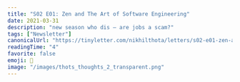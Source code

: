 ```yaml
---
title: "S02 E01: Zen and The Art of Software Engineering"
date: 2021-03-31
description: "new season who dis — are jobs a scam?"
tags: ["Newsletter"]
canonicalUrl: "https://tinyletter.com/nikhilthota/letters/s02-e01-zen-and-the-art-of-software-engineering"
readingTime: "4"
favorite: false
emoji: 💼
image: "/images/thots_thoughts_2_transparent.png"
---
```

